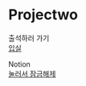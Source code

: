 # Projectwo

출석하러 가기<br/>
<a href="http://groupprojectwo.com">입실</a>

Notion<br/>
<a href="https://www.notion.so/b56de27ec3e942aeb712940bee495dae">눌러서 잠금해제</a>

